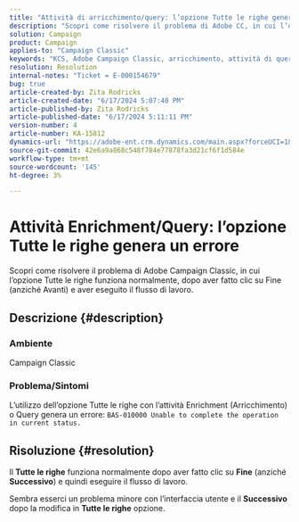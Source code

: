```yaml
---
title: "Attività di arricchimento/query: l’opzione Tutte le righe genera un errore"
description: "Scopri come risolvere il problema di Adobe CC, in cui l’opzione Tutte le righe funziona normalmente, dopo aver fatto clic su Fine e aver eseguito il flusso di lavoro."
solution: Campaign
product: Campaign
applies-to: "Campaign Classic"
keywords: "KCS, Adobe Campaign Classic, arricchimento, attività di query, opzione Tutte le righe, errore"
resolution: Resolution
internal-notes: "Ticket = E-000154679"
bug: true
article-created-by: Zita Rodricks
article-created-date: "6/17/2024 5:07:40 PM"
article-published-by: Zita Rodricks
article-published-date: "6/17/2024 5:11:11 PM"
version-number: 4
article-number: KA-15812
dynamics-url: "https://adobe-ent.crm.dynamics.com/main.aspx?forceUCI=1&pagetype=entityrecord&etn=knowledgearticle&id=87c24018-cc2c-ef11-840a-002248084fbb"
source-git-commit: 42e6a9a868c548f784e77878fa3d21cf6f1d584e
workflow-type: tm+mt
source-wordcount: '145'
ht-degree: 3%

---
```


# Attività Enrichment/Query: l’opzione Tutte le righe genera un errore


Scopri come risolvere il problema di Adobe Campaign Classic, in cui l’opzione Tutte le righe funziona normalmente, dopo aver fatto clic su Fine (anziché Avanti) e aver eseguito il flusso di lavoro.

## Descrizione {#description}


### Ambiente

Campaign Classic

### Problema/Sintomi

L’utilizzo dell’opzione Tutte le righe con l’attività Enrichment (Arricchimento) o Query genera un errore: `BAS-010000 Unable to complete the operation in current status.`


## Risoluzione {#resolution}


Il <b>Tutte le righe</b> funziona normalmente dopo aver fatto clic su <b>Fine</b> (anziché <b>Successivo</b>) e quindi eseguire il flusso di lavoro.

Sembra esserci un problema minore con l’interfaccia utente e il <b>Successivo</b> dopo la modifica in <b>Tutte le righe</b> opzione.
